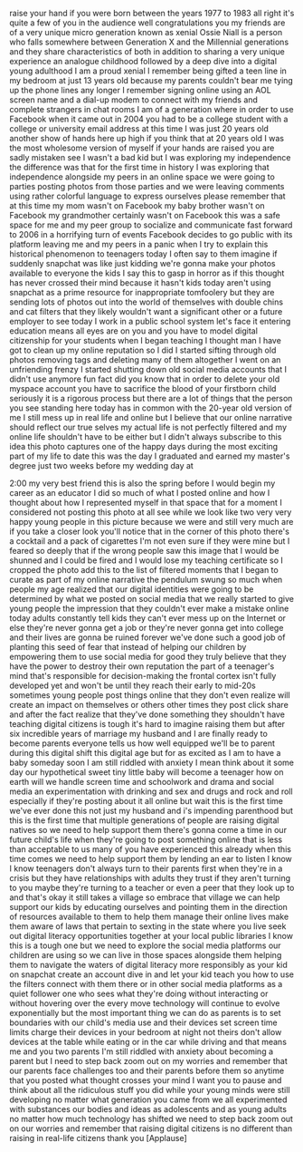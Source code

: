 
raise your hand if you were born between
the years 1977 to 1983 all right it&#39;s
quite a few of you in the audience well
congratulations you my friends are of a
very unique micro generation known as
xenial
Ossie Niall is a person who falls
somewhere between Generation X and the
Millennial generations and they share
characteristics of both in addition to
sharing a very unique experience an
analogue childhood followed by a deep
dive into a digital young adulthood I am
a proud xenial I remember being gifted a
teen line in my bedroom at just 13 years
old because my parents couldn&#39;t bear me
tying up the phone lines any longer I
remember signing online using an AOL
screen name and a dial-up modem to
connect with my friends and complete
strangers in chat rooms I am of a
generation where in order to use
Facebook when it came out in 2004 you
had to be a college student with a
college or university email address at
this time I was just 20 years old
another show of hands here up high if
you think that at 20 years old I was the
most wholesome version of myself if your
hands are raised you are sadly mistaken
see I wasn&#39;t a bad kid but I was
exploring my independence the difference
was that for the first time in history I
was exploring that independence
alongside my peers in an online space we
were going to parties posting photos
from those parties and we were leaving
comments using rather colorful
language to express ourselves please
remember that at this time my mom wasn&#39;t
on Facebook my baby brother wasn&#39;t on
Facebook my grandmother
certainly wasn&#39;t on Facebook this was a
safe space for me and my peer group to
socialize and
communicate fast forward to 2006 in a
horrifying turn of events Facebook
decides to go public with its platform
leaving me and my peers in a panic when
I try to explain this historical
phenomenon to teenagers today I often
say to them
imagine if suddenly snapchat was like
just kidding we&#39;re gonna make your
photos available to everyone the kids I
say this to gasp in horror as if this
thought has never crossed their mind
because it hasn&#39;t kids today aren&#39;t
using snapchat as a prime resource for
inappropriate tomfoolery but they are
sending lots of photos out into the
world of themselves with double chins
and cat filters that they likely
wouldn&#39;t want a significant other or a
future employer to see today I work in a
public school system let&#39;s face it
entering education means all eyes are on
you and you have to model digital
citizenship for your students when I
began teaching I thought man I have got
to clean up my online reputation so I
did I started sifting through old photos
removing tags and deleting many of them
altogether I went on an unfriending
frenzy
I started shutting down old social media
accounts that I didn&#39;t use anymore fun
fact did you know that in order to
delete your old myspace account you have
to sacrifice the blood of your firstborn
child seriously it is a rigorous process
but there are a lot of things that the
person you see standing here today has
in common with the 20-year old version
of me I still mess up in real life and
online but I believe that our online
narrative should reflect our true selves
my actual life is not perfectly filtered
and my online life shouldn&#39;t have to be
either but I didn&#39;t always subscribe to
this idea this photo captures one of the
happy
days during the most exciting part of my
life to date this was the day I
graduated and earned my master&#39;s degree
just two weeks before my wedding day at

2:00 my very best friend this is also
the spring before I would begin my
career as an educator I did so much of
what I posted online and how I thought
about how I represented myself in that
space that for a moment I considered not
posting this photo at all see while we
look like two very very happy young
people in this picture because we were
and still very much are if you take a
closer look you&#39;ll notice that in the
corner of this photo there&#39;s a cocktail
and a pack of cigarettes I&#39;m not even
sure if they were mine but I feared so
deeply that if the wrong people saw this
image that I would be shunned and I
could be fired and I would lose my
teaching certificate so I cropped the
photo
add this to the list of filtered moments
that I began to curate as part of my
online narrative the pendulum swung so
much when people my age realized that
our digital identities were going to be
determined by what we posted on social
media that we really started to give
young people the impression that they
couldn&#39;t ever make a mistake online
today adults constantly tell kids they
can&#39;t ever mess up on the Internet or
else they&#39;re never gonna get a job or
they&#39;re never gonna get into college and
their lives are gonna be ruined forever
we&#39;ve done such a good job of planting
this seed of fear that instead of
helping our children by empowering them
to use social media for good they truly
believe that they have the power to
destroy their own reputation the part of
a teenager&#39;s mind that&#39;s responsible for
decision-making the frontal cortex isn&#39;t
fully developed yet and won&#39;t be until
they reach their early to mid-20s
sometimes young people post things
online that they don&#39;t even realize will
create an impact on themselves or others
other times they post click share and
after the fact realize that they&#39;ve done
something they shouldn&#39;t have teaching
digital citizens is tough it&#39;s hard to
imagine raising them but after six
incredible years of marriage my husband
and I are finally ready to become
parents everyone tells us how well
equipped we&#39;ll be to parent during this
digital shift this digital age but for
as excited as I am to have a baby
someday soon I am still riddled with
anxiety I mean think about it some day
our hypothetical sweet tiny little baby
will become a teenager
how on earth will we handle screen time
and schoolwork and drama and social
media an experimentation with drinking
and sex and drugs and rock and roll
especially if they&#39;re posting about it
all online but wait this is the first
time we&#39;ve ever done this not just my
husband and i&#39;s impending parenthood but
this is the first time that multiple
generations of people are raising
digital natives so we need to help
support them there&#39;s gonna come a time
in our future child&#39;s life when they&#39;re
going to post something online that is
less than acceptable to us many of you
have experienced this already when this
time comes we need to help support them
by lending an ear to listen I know I
know teenagers don&#39;t always turn to
their parents first when they&#39;re in a
crisis but they have relationships with
adults they trust if they aren&#39;t turning
to you maybe they&#39;re turning to a
teacher or even a peer that they look up
to and that&#39;s okay it still takes a
village so embrace that village we can
help support our kids by educating
ourselves and pointing them in the
direction of resources available to them
to help them manage their online lives
make them aware of laws that pertain to
sexting in the state where you live
seek out digital literacy opportunities
together at your local public libraries
I know this is a tough one but we need
to explore the social media platforms
our children are using so we can live in
those spaces alongside them helping them
to navigate the waters of digital
literacy more responsibly as your kid on
snapchat create an account dive in and
let your kid teach you how to use the
filters connect with them there or in
other social media platforms as a quiet
follower one who sees what they&#39;re doing
without interacting or without hovering
over the
every move technology will continue to
evolve exponentially but the most
important thing we can do as parents is
to set boundaries with our child&#39;s media
use and their devices set screen time
limits charge their devices in your
bedroom at night not theirs don&#39;t allow
devices at the table while eating or in
the car while driving and that means me
and you two parents I&#39;m still riddled
with anxiety about becoming a parent but
I need to step back
zoom out on my worries and remember that
our parents face challenges too and
their parents before them so anytime
that you posted what thought crosses
your mind I want you to pause and think
about all the ridiculous stuff you did
while your young minds were still
developing no matter what generation you
came from we all experimented with
substances our bodies and ideas as
adolescents and as young adults no
matter how much technology has shifted
we need to step back
zoom out on our worries and remember
that raising digital citizens is no
different than raising in real-life
citizens thank you
[Applause]
